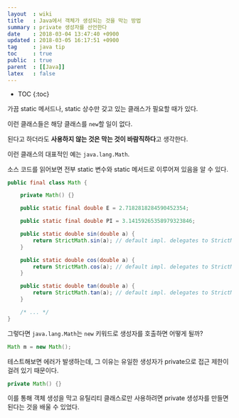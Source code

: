 ```yaml
---
layout  : wiki
title   : Java에서 객체가 생성되는 것을 막는 방법
summary : private 생성자를 선언한다
date    : 2018-03-04 13:47:40 +0900
updated : 2018-03-05 16:17:51 +0900
tag     : java tip
toc     : true
public  : true
parent  : [[Java]]
latex   : false
---
```

* TOC
{:toc}

가끔 static 메서드나, static 상수만 갖고 있는 클래스가 필요할 때가 있다.

이런 클래스들은 해당 클래스를 `new`할 일이 없다.

된다고 하더라도 **사용하지 않는 것은 막는 것이 바람직하다**고 생각한다.

이런 클래스의 대표적인 예는 `java.lang.Math`.

소스 코드를 읽어보면 전부 static 변수와 static 메서드로 이루어져 있음을 알 수 있다.

```java
public final class Math {

    private Math() {}

    public static final double E = 2.7182818284590452354;

    public static final double PI = 3.14159265358979323846;

    public static double sin(double a) {
        return StrictMath.sin(a); // default impl. delegates to StrictMath
    }

    public static double cos(double a) {
        return StrictMath.cos(a); // default impl. delegates to StrictMath
    }

    public static double tan(double a) {
        return StrictMath.tan(a); // default impl. delegates to StrictMath
    }

    /* ... */
}
```

그렇다면 `java.lang.Math`는 `new` 키워드로 생성자를 호출하면 어떻게 될까?

```java
Math m = new Math();
```

테스트해보면 에러가 발생하는데, 그 이유는 유일한 생성자가 private으로 접근 제한이 걸려 있기 때문이다.

```java
private Math() {}
```

이를 통해 객체 생성을 막고 유틸리티 클래스로만 사용하려면 private 생성자를 만들면 된다는 것을 배울 수 있었다.




